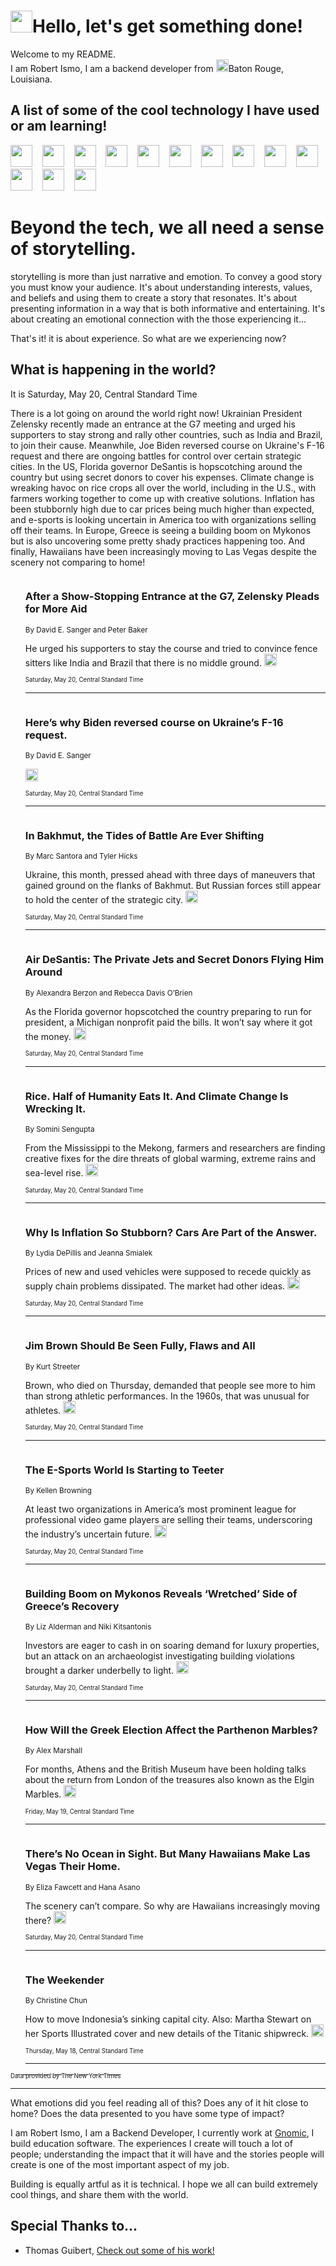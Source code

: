 <h1><img src="https://emojis.slackmojis.com/emojis/images/1643514375/3493/hot-coffee.gif?1643514375" width="35"/>Hello, let's get something done!</h1>

<p>Welcome to my README.<br/>
I am Robert Ismo, I am a backend developer from <img src="https://emojis.slackmojis.com/emojis/images/1638395689/50435/moulin_rouge.png?1638395689" width="20"/>Baton Rouge, Louisiana.</p>
<h2>A list of some of the cool technology I have used or am learning!</h2>
<p>
<img src="https://emojis.slackmojis.com/emojis/images/1643516091/21142/meow_bongotap.gif?1643516091" width="35" alt="">
<img src="https://img.shields.io/badge/Favorite%20Frontend%20Framework-SvelteKit-f83903" alt="">
<img src="https://img.shields.io/badge/Second%20Favorite-Vue-40b581" alt="">
<img src="https://img.shields.io/badge/Most%20Used%20Runtime-Nodejs-78b061" alt="">
<img src="https://emojis.slackmojis.com/emojis/images/1643517416/34482/fire.gif?1643517416" width="35" alt="">
<img src="https://img.shields.io/badge/Javascript%20But%20Better-Typescript-0078ca" alt="">
<img src="https://img.shields.io/badge/Favorite%20Language-Elixir-3e244d" alt="">
<img src="https://img.shields.io/badge/Containerize%20Everything-Docker-6ac9ef" alt="">
<img src="https://emojis.slackmojis.com/emojis/images/1643514596/5999/meow_party.gif?1643514596" width="35" alt="">
<img src="https://img.shields.io/badge/API%20Love%20Language-Graphql-de32a5" alt="">
<img src="https://img.shields.io/badge/Our%20Favorite%20Version%20Controller-Git-e94f33" alt="">
<img src="https://img.shields.io/badge/Favorite%20Database-Redis-d42d1d" alt="">
<img src="https://emojis.slackmojis.com/emojis/images/1643514559/5584/deployparrot.gif?1643514559" width="35" alt="">
<img src="https://img.shields.io/badge/Container%20Interstate-RabbitMQ-f66200" alt="">
<img src="https://img.shields.io/badge/Gotta%20Learn-Kubernetes-316adf" alt="">
<img src="https://img.shields.io/badge/Really%20Mature%20Now-WASM-654fef" alt="">
<img src="https://emojis.slackmojis.com/emojis/images/1666642497/61942/dance_vibe.gif?1666642497" width="35" alt="">
<img src="https://img.shields.io/badge/For%20My%20M1-ARM64-657d96" alt="">
<img src="https://img.shields.io/badge/Loving%20This%20So%20Much-TailwindCSS-17bcb5" alt="">
<img src="https://img.shields.io/badge/Cool%20Build%20Tool-Vite-f9cb24" alt="">
<img src="https://emojis.slackmojis.com/emojis/images/1669231376/62819/working-on-it.gif?1669231376" width="35" alt="">
<img src="https://img.shields.io/badge/Fun%20and%20Easy%20Database-MongoDB-5f8c49" alt="">
<img src="https://img.shields.io/badge/JS%20Life%20Support-NPM-c73737" alt="">
<img src="https://img.shields.io/badge/I%20Liked%20It-DynamoDB-0073b9" alt="">
<img src="https://emojis.slackmojis.com/emojis/images/1643514045/46/question.gif?1643514045" width="35" alt="">
<img src="https://img.shields.io/badge/cool-React-60d6f9" alt="">
<img src="https://img.shields.io/badge/Future%20Big%20Project-Lambda-f37e00" alt="">
<img src="https://img.shields.io/badge/NPM%20But%20Better-PNPM-f1aa07" alt="">
<img src="https://emojis.slackmojis.com/emojis/images/1643514943/9662/fbwow.gif?1643514943" width="35" alt="">
<img src="https://img.shields.io/badge/First%20Language-C-662079" alt="">
<img src="https://img.shields.io/badge/Where%20I%20Deploy%20Frontend-Vercel-000000" alt="">
<img src="https://img.shields.io/badge/Who%20Does%20not%20Want%20an%20App-Swift-f9492a" alt="">
<img src="https://emojis.slackmojis.com/emojis/images/1643514058/151/javascript.png?1643514058" width="35" alt="">
<img src="https://img.shields.io/badge/cool-Python-fbd542" alt="">
<img src="https://img.shields.io/badge/Favorite%20Something-Stripe-656cdc" alt="">
<img src="https://img.shields.io/badge/Of%20Course-HTML5-ed6327" alt="">
<img src="https://emojis.slackmojis.com/emojis/images/1660415405/60731/bomb.gif?1660415405" width="35" alt="">
<img src="https://img.shields.io/badge/hate-CSS-2964ec" alt="">
<img src="https://img.shields.io/badge/Learning-CircleCI-141215" alt="">
<img src="https://img.shields.io/badge/Learning-Rust-fbbb3b" alt="">
<img src="https://emojis.slackmojis.com/emojis/images/1660415397/60712/writing-hand.gif?1660415397" width="35" alt="">
<img src="https://img.shields.io/badge/Dev%20Browser%20of%20Choice-Firefox-cc4e26" alt="">
<img src="https://img.shields.io/badge/Recoverying%20From%20Windows-UNIX-1781e3" alt="">
<img src="https://img.shields.io/badge/LOVE-LogSeq-90c1c2" alt="">
<img src="https://emojis.slackmojis.com/emojis/images/1643514066/223/kirby.gif?1643514066" width="35" alt="">
<img src="https://img.shields.io/badge/Daily%20Driver-MacOS-e6e6e8" alt="">
<img src="https://img.shields.io/badge/Git%20Server-Github-000000" alt="">
<img src="https://img.shields.io/badge/enjoyable-EC2-f17428" alt="">
<img src="https://emojis.slackmojis.com/emojis/images/1643514239/2069/excited.gif?1643514239" width="35" alt="">
</p>
<h1>Beyond the tech, we all need a sense of storytelling.</h1>
<p>storytelling is more than just narrative and emotion. To convey a good story you must know your audience. It's about understanding interests, values, and beliefs and using them to create a story that resonates. It's about presenting information in a way that is both informative and entertaining. It's about creating an emotional connection with the those experiencing it...</p>
<p>That's it! it is about experience. So what are we experiencing now?</p>
<h2>What is happening in the world?</h2>
<p>It is Saturday, May 20, Central Standard Time</p>
<p>
There is a lot going on around the world right now! Ukrainian President Zelensky recently made an entrance at the G7 meeting and urged his supporters to stay strong and rally other countries, such as India and Brazil, to join their cause. Meanwhile, Joe Biden reversed course on Ukraine&#39;s F-16 request and there are ongoing battles for control over certain strategic cities. In the US, Florida governor DeSantis is hopscotching around the country but using secret donors to cover his expenses. Climate change is wreaking havoc on rice crops all over the world, including in the U.S., with farmers working together to come up with creative solutions. Inflation has been stubbornly high due to car prices being much higher than expected, and e-sports is looking uncertain in America too with organizations selling off their teams. In Europe, Greece is seeing a building boom on Mykonos but is also uncovering some pretty shady practices happening too. And finally, Hawaiians have been increasingly moving to Las Vegas despite the scenery not comparing to home!</p>
<ol>
<img src="https://img.shields.io/badge/-us-blue" alt="">
<h3>After a Show-Stopping Entrance at the G7, Zelensky Pleads for More Aid</h3>
<sub>By David E. Sanger and Peter Baker</sub>
<p>He urged his supporters to stay the course and tried to convince fence sitters like India and Brazil that there is no middle ground.  <a href="https://nyti.ms/3MFHfjX"><img src="https://developer.nytimes.com/files/poweredby_nytimes_30b.png?v=1583354208352" height="20"></a></p>
<sub><sub>Saturday, May 20, Central Standard Time</sub></sub>
<hr/>
<img src="https://img.shields.io/badge/-world-blue" alt="">
<h3>Here’s why Biden reversed course on Ukraine’s F-16 request.</h3>
<sub>By David E. Sanger</sub>
<p>  <a href="https://nyti.ms/3WorTnq"><img src="https://developer.nytimes.com/files/poweredby_nytimes_30b.png?v=1583354208352" height="20"></a></p>
<sub><sub>Saturday, May 20, Central Standard Time</sub></sub>
<hr/>
<img src="https://img.shields.io/badge/-world-blue" alt="">
<h3>In Bakhmut, the Tides of Battle Are Ever Shifting</h3>
<sub>By Marc Santora and Tyler Hicks</sub>
<p>Ukraine, this month, pressed ahead with three days of maneuvers that gained ground on the flanks of Bakhmut. But Russian forces still appear to hold the center of the strategic city.  <a href="https://nyti.ms/3BI6BaB"><img src="https://developer.nytimes.com/files/poweredby_nytimes_30b.png?v=1583354208352" height="20"></a></p>
<sub><sub>Saturday, May 20, Central Standard Time</sub></sub>
<hr/>
<img src="https://img.shields.io/badge/-us-blue" alt="">
<h3>Air DeSantis: The Private Jets and Secret Donors Flying Him Around</h3>
<sub>By Alexandra Berzon and Rebecca Davis O’Brien</sub>
<p>As the Florida governor hopscotched the country preparing to run for president, a Michigan nonprofit paid the bills. It won’t say where it got the money.  <a href="https://nyti.ms/3BJ3yz1"><img src="https://developer.nytimes.com/files/poweredby_nytimes_30b.png?v=1583354208352" height="20"></a></p>
<sub><sub>Saturday, May 20, Central Standard Time</sub></sub>
<hr/>
<img src="https://img.shields.io/badge/-climate-blue" alt="">
<h3>Rice. Half of Humanity Eats It. And Climate Change Is Wrecking It.</h3>
<sub>By Somini Sengupta</sub>
<p>From the Mississippi to the Mekong, farmers and researchers are finding creative fixes for the dire threats of global warming, extreme rains and sea-level rise.  <a href="https://nyti.ms/3BOJD1r"><img src="https://developer.nytimes.com/files/poweredby_nytimes_30b.png?v=1583354208352" height="20"></a></p>
<sub><sub>Saturday, May 20, Central Standard Time</sub></sub>
<hr/>
<img src="https://img.shields.io/badge/-business-blue" alt="">
<h3>Why Is Inflation So Stubborn? Cars Are Part of the Answer.</h3>
<sub>By Lydia DePillis and Jeanna Smialek</sub>
<p>Prices of new and used vehicles were supposed to recede quickly as supply chain problems dissipated. The market had other ideas.  <a href="https://nyti.ms/3BGhAkU"><img src="https://developer.nytimes.com/files/poweredby_nytimes_30b.png?v=1583354208352" height="20"></a></p>
<sub><sub>Saturday, May 20, Central Standard Time</sub></sub>
<hr/>
<img src="https://img.shields.io/badge/-sports-blue" alt="">
<h3>Jim Brown Should Be Seen Fully, Flaws and All</h3>
<sub>By Kurt Streeter</sub>
<p>Brown, who died on Thursday, demanded that people see more to him than strong athletic performances. In the 1960s, that was unusual for athletes.  <a href="https://nyti.ms/3Muql6O"><img src="https://developer.nytimes.com/files/poweredby_nytimes_30b.png?v=1583354208352" height="20"></a></p>
<sub><sub>Saturday, May 20, Central Standard Time</sub></sub>
<hr/>
<img src="https://img.shields.io/badge/-technology-blue" alt="">
<h3>The E-Sports World Is Starting to Teeter</h3>
<sub>By Kellen Browning</sub>
<p>At least two organizations in America’s most prominent league for professional video game players are selling their teams, underscoring the industry’s uncertain future.  <a href="https://nyti.ms/3MIIT4e"><img src="https://developer.nytimes.com/files/poweredby_nytimes_30b.png?v=1583354208352" height="20"></a></p>
<sub><sub>Saturday, May 20, Central Standard Time</sub></sub>
<hr/>
<img src="https://img.shields.io/badge/-business-blue" alt="">
<h3>Building Boom on Mykonos Reveals ‘Wretched’ Side of Greece’s Recovery</h3>
<sub>By Liz Alderman and Niki Kitsantonis</sub>
<p>Investors are eager to cash in on soaring demand for luxury properties, but an attack on an archaeologist investigating building violations brought a darker underbelly to light.  <a href="https://nyti.ms/3BEESI1"><img src="https://developer.nytimes.com/files/poweredby_nytimes_30b.png?v=1583354208352" height="20"></a></p>
<sub><sub>Saturday, May 20, Central Standard Time</sub></sub>
<hr/>
<img src="https://img.shields.io/badge/-arts-blue" alt="">
<h3>How Will the Greek Election Affect the Parthenon Marbles?</h3>
<sub>By Alex Marshall</sub>
<p>For months, Athens and the British Museum have been holding talks about the return from London of the treasures also known as the Elgin Marbles.  <a href="https://nyti.ms/3BGwA25"><img src="https://developer.nytimes.com/files/poweredby_nytimes_30b.png?v=1583354208352" height="20"></a></p>
<sub><sub>Friday, May 19, Central Standard Time</sub></sub>
<hr/>
<img src="https://img.shields.io/badge/-us-blue" alt="">
<h3>There’s No Ocean in Sight. But Many Hawaiians Make Las Vegas Their Home.</h3>
<sub>By Eliza Fawcett and Hana Asano</sub>
<p>The scenery can’t compare. So why are Hawaiians increasingly moving there?  <a href="https://nyti.ms/3BI6HyZ"><img src="https://developer.nytimes.com/files/poweredby_nytimes_30b.png?v=1583354208352" height="20"></a></p>
<sub><sub>Saturday, May 20, Central Standard Time</sub></sub>
<hr/>
<img src="https://img.shields.io/badge/-briefing-blue" alt="">
<h3>The Weekender</h3>
<sub>By Christine Chun</sub>
<p>How to move Indonesia’s sinking capital city. Also: Martha Stewart on her Sports Illustrated cover and new details of the Titanic shipwreck.  <a href="https://nyti.ms/45gcIQY"><img src="https://developer.nytimes.com/files/poweredby_nytimes_30b.png?v=1583354208352" height="20"></a></p>
<sub><sub>Thursday, May 18, Central Standard Time</sub></sub>
<hr/>
</ol>
<a href="https://developer.nytimes.com"><sub><sub>Data provided by The New York Times</sub></sub></a>
<hr/>
<p>What emotions did you feel reading all of this? Does any of it hit close to home? Does the data presented to you have some type of impact?</p>
<p>I am Robert Ismo, I am a Backend Developer, I currently work at <a href="https://gnomic.education/">Gnomic</a>, I build education software. The experiences I create will touch a lot of people; understanding the impact that it will have and the stories people will create is one of the most important aspect of my job.</p>
<p>Building is equally artful as it is technical. I hope we all can build extremely cool things, and share them with the world.</p>
<h2>Special Thanks to...</h2>
<ul>
<li>Thomas Guibert, <a href="https://github.com/thmsgbrt/thmsgbrt">Check out some of his work!</a></li>
</ul>